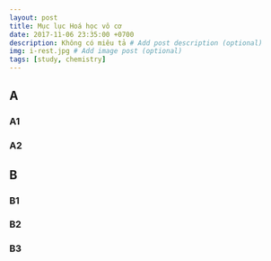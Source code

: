 ```yaml
---
layout: post
title: Mục lục Hoá học vô cơ
date: 2017-11-06 23:35:00 +0700
description: Không có miêu tả # Add post description (optional)
img: i-rest.jpg # Add image post (optional)
tags: [study, chemistry]
---
```


## A
### A1
### A2
## B
### B1
### B2
### B3
